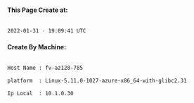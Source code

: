 
   
#### This Page Create at:

```bash

2022-01-31 - 19:09:41 UTC

```

#### Create By Machine:

```bash

Host Name : fv-az128-785

platform  : Linux-5.11.0-1027-azure-x86_64-with-glibc2.31

Ip Local  : 10.1.0.30

```

